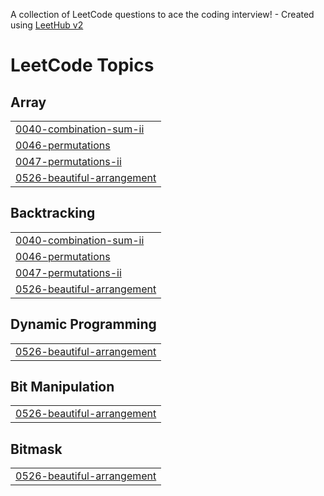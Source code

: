 A collection of LeetCode questions to ace the coding interview! - Created using [LeetHub v2](https://github.com/arunbhardwaj/LeetHub-2.0)

<!---LeetCode Topics Start-->
# LeetCode Topics
## Array
|  |
| ------- |
| [0040-combination-sum-ii](https://github.com/NaveedMalik91/Leet_Code/tree/master/0040-combination-sum-ii) |
| [0046-permutations](https://github.com/NaveedMalik91/Leet_Code/tree/master/0046-permutations) |
| [0047-permutations-ii](https://github.com/NaveedMalik91/Leet_Code/tree/master/0047-permutations-ii) |
| [0526-beautiful-arrangement](https://github.com/NaveedMalik91/Leet_Code/tree/master/0526-beautiful-arrangement) |
## Backtracking
|  |
| ------- |
| [0040-combination-sum-ii](https://github.com/NaveedMalik91/Leet_Code/tree/master/0040-combination-sum-ii) |
| [0046-permutations](https://github.com/NaveedMalik91/Leet_Code/tree/master/0046-permutations) |
| [0047-permutations-ii](https://github.com/NaveedMalik91/Leet_Code/tree/master/0047-permutations-ii) |
| [0526-beautiful-arrangement](https://github.com/NaveedMalik91/Leet_Code/tree/master/0526-beautiful-arrangement) |
## Dynamic Programming
|  |
| ------- |
| [0526-beautiful-arrangement](https://github.com/NaveedMalik91/Leet_Code/tree/master/0526-beautiful-arrangement) |
## Bit Manipulation
|  |
| ------- |
| [0526-beautiful-arrangement](https://github.com/NaveedMalik91/Leet_Code/tree/master/0526-beautiful-arrangement) |
## Bitmask
|  |
| ------- |
| [0526-beautiful-arrangement](https://github.com/NaveedMalik91/Leet_Code/tree/master/0526-beautiful-arrangement) |
<!---LeetCode Topics End-->